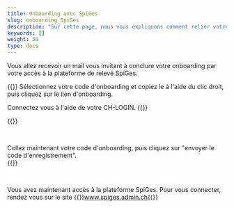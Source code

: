 ```yaml
---
title: Onboarding avec SpiGes
slug: onboarding_SpiGes
description: "Sur cette page, nous vous expliquons comment relier votre CH-LOGIN avec SpiGes."
keywords: []
weight: 50
type: docs
---
```


Vous allez recevoir un mail vous invitant à conclure votre onboarding par votre accès à la plateforme de relevé SpiGes. 

<!-- 1ere paire de colonnes -->

<div class="two_column">

<div class="left_col">
<!-- First column content goes here -->
{{<markdown>}}
Sélectionnez votre code d'onboarding et copiez le à l'aide du clic droit, puis cliquez sur le lien d'onboarding.

Connectez vous à l'aide de votre CH-LOGIN.
{{</markdown>}}
</div>

<div class="right_col">
<!-- Second column content goes here -->
{{<insertImage image="mail_onboarding.png" class="edge max-w-90">}} 
</div>

</div>

&nbsp;

<!-- Deuxième paire de colonnes -->

<div class="two_column">

<div class="left_col">
<!-- First column content goes here -->
Collez maintenant votre code d'onboarding, puis cliquez sur "envoyer le code d'enregistrement". 
</div>

<div class="right_col">
<!-- Second column content goes here -->
{{<insertImage image="enregistrement.png" class="edge max-w-90">}}
</div>

</div>

&nbsp; 

Vous avez maintenant accès à la plateforme SpiGes. Pour vous connecter, rendez vous sur le site {{<link url="https://www.spiges.admin.ch/home" newTab="true">}}www.spiges.admin.ch{{</link>}} 
<!--www.spiges.admin.ch-->